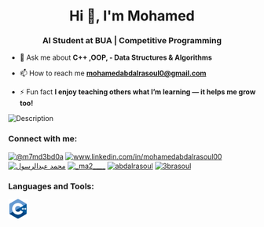 <h1 align="center">Hi 👋, I'm Mohamed </h1>
<h3 align="center">AI Student at BUA | Competitive Programming</h3>

- 💬 Ask me about **C++ ,OOP, - Data Structures & Algorithms**

- 📫 How to reach me **mohamedabdalrasoul0@gmail.com**

- ⚡ Fun fact **I enjoy teaching others what I’m learning — it helps me grow too!**
  
<img src="https://user-images.githubusercontent.com/74038190/212257465-7ce8d493-cac5-494e-982a-5a9deb852c4b.gif" alt="Description" width="300">


<h3 align="left">Connect with me:</h3>
<p align="left">
<a href="https://twitter.com/@m7md3bd0a" target="blank"><img align="center" src="https://raw.githubusercontent.com/rahuldkjain/github-profile-readme-generator/master/src/images/icons/Social/twitter.svg" alt="@m7md3bd0a" height="30" width="40" /></a>
<a href="https://linkedin.com/in/www.linkedin.com/in/mohamedabdalrasoul00" target="blank"><img align="center" src="https://raw.githubusercontent.com/rahuldkjain/github-profile-readme-generator/master/src/images/icons/Social/linked-in-alt.svg" alt="www.linkedin.com/in/mohamedabdalrasoul00" height="30" width="40" /></a>
<a href="https://fb.com/محمد عبدالرسول" target="blank"><img align="center" src="https://raw.githubusercontent.com/rahuldkjain/github-profile-readme-generator/master/src/images/icons/Social/facebook.svg" alt="محمد عبدالرسول" height="30" width="40" /></a>
<a href="https://instagram.com/_ma2____" target="blank"><img align="center" src="https://raw.githubusercontent.com/rahuldkjain/github-profile-readme-generator/master/src/images/icons/Social/instagram.svg" alt="_ma2____" height="30" width="40" /></a>
<a href="https://codeforces.com/profile/abdalrasoul" target="blank"><img align="center" src="https://raw.githubusercontent.com/rahuldkjain/github-profile-readme-generator/master/src/images/icons/Social/codeforces.svg" alt="abdalrasoul" height="30" width="40" /></a>
<a href="https://www.leetcode.com/3brasoul" target="blank"><img align="center" src="https://raw.githubusercontent.com/rahuldkjain/github-profile-readme-generator/master/src/images/icons/Social/leet-code.svg" alt="3brasoul" height="30" width="40" /></a>
</p>

<h3 align="left">Languages and Tools:</h3>
<p align="left"> <a href="https://www.w3schools.com/cpp/" target="_blank" rel="noreferrer"> <img src="https://raw.githubusercontent.com/devicons/devicon/master/icons/cplusplus/cplusplus-original.svg" alt="cplusplus" width="40" height="40"/> </a> </p>
